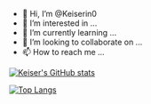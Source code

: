  - 👋 Hi, I’m @Keiserin0
- 👀 I’m interested in ...
- 🌱 I’m currently learning ...
- 💞️ I’m looking to collaborate on ...
- 📫 How to reach me ...

[![Keiser's GitHub stats](https://github-readme-stats.vercel.app/api?username=Keiserin0&show_icons=true)](https://github.com/anuraghazra/github-readme-stats)


[![Top Langs](https://github-readme-stats.vercel.app/api/top-langs/?username=Keiserin0&layout=compact)](https://github.com/anuraghazra/github-readme-stats)

<!---
Keiserin0/Keiserin0 is a ✨ special ✨ repository because its `README.md` (this file) appears on your GitHub profile.
You can click the Preview link to take a look at your changes.
--->
